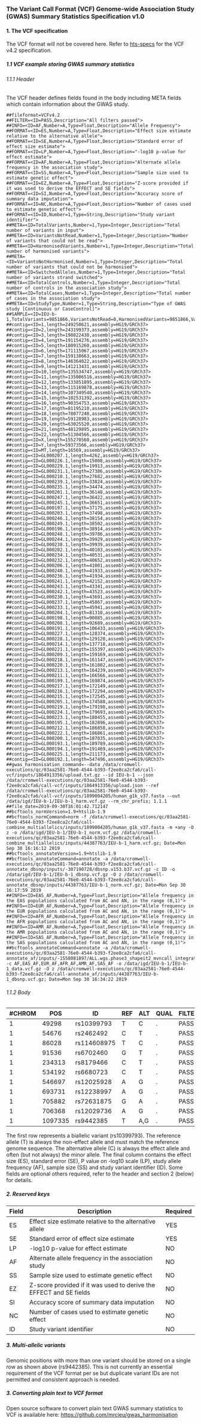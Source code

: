 ### The Variant Call Format (VCF) Genome-wide Association Study (GWAS) Summary Statistics Specification v1.0

#### 1. The VCF specification

The VCF format will not be covered here. Refer to [hts-specs](https://samtools.github.io/hts-specs/VCFv4.2.pdf) for the VCF v4.2 specification.

##### 1.1 VCF example storing GWAS summary statistics

###### 1.1.1 Header

The VCF header defines fields found in the body including META fields which contain information about the GWAS study.

```
##fileformat=VCFv4.2
##FILTER=<ID=PASS,Description="All filters passed">
##INFO=<ID=AF,Number=A,Type=Float,Description="Allele Frequency">
##FORMAT=<ID=ES,Number=A,Type=Float,Description="Effect size estimate relative to the alternative allele">
##FORMAT=<ID=SE,Number=A,Type=Float,Description="Standard error of effect size estimate">
##FORMAT=<ID=LP,Number=A,Type=Float,Description="-log10 p-value for effect estimate">
##FORMAT=<ID=AF,Number=A,Type=Float,Description="Alternate allele frequency in the association study">
##FORMAT=<ID=SS,Number=A,Type=Float,Description="Sample size used to estimate genetic effect">
##FORMAT=<ID=EZ,Number=A,Type=Float,Description="Z-score provided if it was used to derive the EFFECT and SE fields">
##FORMAT=<ID=SI,Number=A,Type=Float,Description="Accuracy score of summary data imputation">
##FORMAT=<ID=NC,Number=A,Type=Float,Description="Number of cases used to estimate genetic effect">
##FORMAT=<ID=ID,Number=1,Type=String,Description="Study variant identifier">
##META=<ID=TotalVariants,Number=1,Type=Integer,Description="Total number of variants in input">
##META=<ID=VariantsNotRead,Number=1,Type=Integer,Description="Number of variants that could not be read">
##META=<ID=HarmonisedVariants,Number=1,Type=Integer,Description="Total number of harmonised variants">
##META=<ID=VariantsNotHarmonised,Number=1,Type=Integer,Description="Total number of variants that could not be harmonised">
##META=<ID=SwitchedAlleles,Number=1,Type=Integer,Description="Total number of variants strand switched">
##META=<ID=TotalControls,Number=1,Type=Integer,Description="Total number of controls in the association study">
##META=<ID=TotalCases,Number=1,Type=Integer,Description="Total number of cases in the association study">
##META=<ID=StudyType,Number=1,Type=String,Description="Type of GWAS study [Continuous or CaseControl]">
##SAMPLE=<ID=IEU-b-1,TotalVariants=9851866,VariantsNotRead=0,HarmonisedVariants=9851866,VariantsNotHarmonised=0,SwitchedAlleles=9851866,StudyType=Continuous>
##contig=<ID=1,length=249250621,assembly=HG19/GRCh37>
##contig=<ID=2,length=243199373,assembly=HG19/GRCh37>
##contig=<ID=3,length=198022430,assembly=HG19/GRCh37>
##contig=<ID=4,length=191154276,assembly=HG19/GRCh37>
##contig=<ID=5,length=180915260,assembly=HG19/GRCh37>
##contig=<ID=6,length=171115067,assembly=HG19/GRCh37>
##contig=<ID=7,length=159138663,assembly=HG19/GRCh37>
##contig=<ID=8,length=146364022,assembly=HG19/GRCh37>
##contig=<ID=9,length=141213431,assembly=HG19/GRCh37>
##contig=<ID=10,length=135534747,assembly=HG19/GRCh37>
##contig=<ID=11,length=135006516,assembly=HG19/GRCh37>
##contig=<ID=12,length=133851895,assembly=HG19/GRCh37>
##contig=<ID=13,length=115169878,assembly=HG19/GRCh37>
##contig=<ID=14,length=107349540,assembly=HG19/GRCh37>
##contig=<ID=15,length=102531392,assembly=HG19/GRCh37>
##contig=<ID=16,length=90354753,assembly=HG19/GRCh37>
##contig=<ID=17,length=81195210,assembly=HG19/GRCh37>
##contig=<ID=18,length=78077248,assembly=HG19/GRCh37>
##contig=<ID=19,length=59128983,assembly=HG19/GRCh37>
##contig=<ID=20,length=63025520,assembly=HG19/GRCh37>
##contig=<ID=21,length=48129895,assembly=HG19/GRCh37>
##contig=<ID=22,length=51304566,assembly=HG19/GRCh37>
##contig=<ID=X,length=155270560,assembly=HG19/GRCh37>
##contig=<ID=Y,length=59373566,assembly=HG19/GRCh37>
##contig=<ID=MT,length=16569,assembly=HG19/GRCh37>
##contig=<ID=GL000207.1,length=4262,assembly=HG19/GRCh37>
##contig=<ID=GL000226.1,length=15008,assembly=HG19/GRCh37>
##contig=<ID=GL000229.1,length=19913,assembly=HG19/GRCh37>
##contig=<ID=GL000231.1,length=27386,assembly=HG19/GRCh37>
##contig=<ID=GL000210.1,length=27682,assembly=HG19/GRCh37>
##contig=<ID=GL000239.1,length=33824,assembly=HG19/GRCh37>
##contig=<ID=GL000235.1,length=34474,assembly=HG19/GRCh37>
##contig=<ID=GL000201.1,length=36148,assembly=HG19/GRCh37>
##contig=<ID=GL000247.1,length=36422,assembly=HG19/GRCh37>
##contig=<ID=GL000245.1,length=36651,assembly=HG19/GRCh37>
##contig=<ID=GL000197.1,length=37175,assembly=HG19/GRCh37>
##contig=<ID=GL000203.1,length=37498,assembly=HG19/GRCh37>
##contig=<ID=GL000246.1,length=38154,assembly=HG19/GRCh37>
##contig=<ID=GL000249.1,length=38502,assembly=HG19/GRCh37>
##contig=<ID=GL000196.1,length=38914,assembly=HG19/GRCh37>
##contig=<ID=GL000248.1,length=39786,assembly=HG19/GRCh37>
##contig=<ID=GL000244.1,length=39929,assembly=HG19/GRCh37>
##contig=<ID=GL000238.1,length=39939,assembly=HG19/GRCh37>
##contig=<ID=GL000202.1,length=40103,assembly=HG19/GRCh37>
##contig=<ID=GL000234.1,length=40531,assembly=HG19/GRCh37>
##contig=<ID=GL000232.1,length=40652,assembly=HG19/GRCh37>
##contig=<ID=GL000206.1,length=41001,assembly=HG19/GRCh37>
##contig=<ID=GL000240.1,length=41933,assembly=HG19/GRCh37>
##contig=<ID=GL000236.1,length=41934,assembly=HG19/GRCh37>
##contig=<ID=GL000241.1,length=42152,assembly=HG19/GRCh37>
##contig=<ID=GL000243.1,length=43341,assembly=HG19/GRCh37>
##contig=<ID=GL000242.1,length=43523,assembly=HG19/GRCh37>
##contig=<ID=GL000230.1,length=43691,assembly=HG19/GRCh37>
##contig=<ID=GL000237.1,length=45867,assembly=HG19/GRCh37>
##contig=<ID=GL000233.1,length=45941,assembly=HG19/GRCh37>
##contig=<ID=GL000204.1,length=81310,assembly=HG19/GRCh37>
##contig=<ID=GL000198.1,length=90085,assembly=HG19/GRCh37>
##contig=<ID=GL000208.1,length=92689,assembly=HG19/GRCh37>
##contig=<ID=GL000191.1,length=106433,assembly=HG19/GRCh37>
##contig=<ID=GL000227.1,length=128374,assembly=HG19/GRCh37>
##contig=<ID=GL000228.1,length=129120,assembly=HG19/GRCh37>
##contig=<ID=GL000214.1,length=137718,assembly=HG19/GRCh37>
##contig=<ID=GL000221.1,length=155397,assembly=HG19/GRCh37>
##contig=<ID=GL000209.1,length=159169,assembly=HG19/GRCh37>
##contig=<ID=GL000218.1,length=161147,assembly=HG19/GRCh37>
##contig=<ID=GL000220.1,length=161802,assembly=HG19/GRCh37>
##contig=<ID=GL000213.1,length=164239,assembly=HG19/GRCh37>
##contig=<ID=GL000211.1,length=166566,assembly=HG19/GRCh37>
##contig=<ID=GL000199.1,length=169874,assembly=HG19/GRCh37>
##contig=<ID=GL000217.1,length=172149,assembly=HG19/GRCh37>
##contig=<ID=GL000216.1,length=172294,assembly=HG19/GRCh37>
##contig=<ID=GL000215.1,length=172545,assembly=HG19/GRCh37>
##contig=<ID=GL000205.1,length=174588,assembly=HG19/GRCh37>
##contig=<ID=GL000219.1,length=179198,assembly=HG19/GRCh37>
##contig=<ID=GL000224.1,length=179693,assembly=HG19/GRCh37>
##contig=<ID=GL000223.1,length=180455,assembly=HG19/GRCh37>
##contig=<ID=GL000195.1,length=182896,assembly=HG19/GRCh37>
##contig=<ID=GL000212.1,length=186858,assembly=HG19/GRCh37>
##contig=<ID=GL000222.1,length=186861,assembly=HG19/GRCh37>
##contig=<ID=GL000200.1,length=187035,assembly=HG19/GRCh37>
##contig=<ID=GL000193.1,length=189789,assembly=HG19/GRCh37>
##contig=<ID=GL000194.1,length=191469,assembly=HG19/GRCh37>
##contig=<ID=GL000225.1,length=211173,assembly=HG19/GRCh37>
##contig=<ID=GL000192.1,length=547496,assembly=HG19/GRCh37>
##gwas_harmonisation_command=--data /data/cromwell-executions/qc/03aa2581-76e0-4544-b393-f2ee8ca2cfa6/call-vcf/inputs/1864913356/upload.txt.gz --id IEU-b-1 --json /data/cromwell-executions/qc/03aa2581-76e0-4544-b393-f2ee8ca2cfa6/call-vcf/inputs/1864913356/upload.json --ref /data/cromwell-executions/qc/03aa2581-76e0-4544-b393-f2ee8ca2cfa6/call-vcf/inputs/1899004205/human_g1k_v37.fasta --out /data/igd/IEU-b-1/IEU-b-1_harm.vcf.gz --rm_chr_prefix; 1.1.1
##file_date=2019-09-30T16:01:42.712147
##bcftools_normVersion=1.9+htslib-1.9
##bcftools_normCommand=norm -f /data/cromwell-executions/qc/03aa2581-76e0-4544-b393-f2ee8ca2cfa6/call-combine_multiallelics/inputs/1899004205/human_g1k_v37.fasta -m +any -O z -o /data/igd/IEU-b-1/IEU-b-1_norm.vcf.gz /data/cromwell-executions/qc/03aa2581-76e0-4544-b393-f2ee8ca2cfa6/call-combine_multiallelics/inputs/44387763/IEU-b-1_harm.vcf.gz; Date=Mon Sep 30 16:16:12 2019
##bcftools_annotateVersion=1.9+htslib-1.9
##bcftools_annotateCommand=annotate -a /data/cromwell-executions/qc/03aa2581-76e0-4544-b393-f2ee8ca2cfa6/call-annotate_dbsnp/inputs/-307190728/dbsnp.v153.b37.vcf.gz -c ID -o /data/igd/IEU-b-1/IEU-b-1_dbsnp.vcf.gz -O z /data/cromwell-executions/qc/03aa2581-76e0-4544-b393-f2ee8ca2cfa6/call-annotate_dbsnp/inputs/44387763/IEU-b-1_norm.vcf.gz; Date=Mon Sep 30 16:17:59 2019
##INFO=<ID=EAS_AF,Number=A,Type=Float,Description="Allele frequency in the EAS populations calculated from AC and AN, in the range (0,1)">
##INFO=<ID=EUR_AF,Number=A,Type=Float,Description="Allele frequency in the EUR populations calculated from AC and AN, in the range (0,1)">
##INFO=<ID=AFR_AF,Number=A,Type=Float,Description="Allele frequency in the AFR populations calculated from AC and AN, in the range (0,1)">
##INFO=<ID=AMR_AF,Number=A,Type=Float,Description="Allele frequency in the AMR populations calculated from AC and AN, in the range (0,1)">
##INFO=<ID=SAS_AF,Number=A,Type=Float,Description="Allele frequency in the SAS populations calculated from AC and AN, in the range (0,1)">
##bcftools_annotateCommand=annotate -a /data/cromwell-executions/qc/03aa2581-76e0-4544-b393-f2ee8ca2cfa6/call-annotate_af/inputs/-1558081897/ALL.wgs.phase3_shapeit2_mvncall_integrated_v5b.20130502.sites.vcf.gz -c AF,EAS_AF,EUR_AF,AFR_AF,AMR_AF,SAS_AF -o /data/igd/IEU-b-1/IEU-b-1_data.vcf.gz -O z /data/cromwell-executions/qc/03aa2581-76e0-4544-b393-f2ee8ca2cfa6/call-annotate_af/inputs/44387763/IEU-b-1_dbsnp.vcf.gz; Date=Mon Sep 30 16:34:22 2019
```

###### 1.1.2 Body

| #CHROM | POS     | ID          | REF | ALT | QUAL | FILTER | INFO                                                                                                 | FORMAT            | IEU-b-1                                                                                                          | 
|--------|---------|-------------|-----|-----|------|--------|------------------------------------------------------------------------------------------------------|-------------------|------------------------------------------------------------------------------------------------------------------| 
| 1      | 49298   | rs10399793  | T   | C   | .    | PASS   | AF=0.782149;EAS_AF=0.9633;EUR_AF=0.8936;AFR_AF=0.5204;AMR_AF=0.7104;SAS_AF=0.8855                    | ES:SE:LP:AF:SS:ID | -0.00457955:0.00443769:0.522879:0.623804:49298:rs10399793                                                        | 
| 1      | 54676   | rs2462492   | C   | T   | .    | PASS   | AF=0.39915                                                                                           | ES:SE:LP:AF:SS:ID | -0.00650213:0.00442478:0.853872:0.39915:54676:rs2462492                                                          | 
| 1      | 86028   | rs114608975 | T   | C   | .    | PASS   | AF=0.0277556;EAS_AF=0;EUR_AF=0.0606;AFR_AF=0.0015;AMR_AF=0.013;SAS_AF=0.0685                         | ES:SE:LP:AF:SS:ID | 0.0100214:0.0070434:0.823909:0.10354:86028:rs114608975                                                           | 
| 1      | 91536   | rs6702460   | G   | T   | .    | PASS   | AF=0.420727;EAS_AF=0.4891;EUR_AF=0.6362;AFR_AF=0.0787;AMR_AF=0.3141;SAS_AF=0.6667                    | ES:SE:LP:AF:SS:ID | -0.00580607:0.00435212:0.744727:0.455906:91536:rs6702460                                                         | 
| 1      | 234313  | rs8179466   | C   | T   | .    | PASS   | AF=0.074456                                                                                          | ES:SE:LP:AF:SS:ID | 0.00336766:0.00860662:0.154902:0.074456:234313:rs8179466                                                         | 
| 1      | 534192  | rs6680723   | C   | T   | .    | PASS   | AF=0.242057                                                                                          | ES:SE:LP:AF:SS:ID | -0.00336995:0.00495674:0.30103:0.242057:534192:rs6680723                                                         | 
| 1      | 546697  | rs12025928  | A   | G   | .    | PASS   | AF=0.912867                                                                                          | ES:SE:LP:AF:SS:ID | -5.98981e-05:0.00615052:0.00436481:0.912867:546697:rs12025928                                                    | 
| 1      | 693731  | rs12238997  | A   | G   | .    | PASS   | AF=0.141773;EAS_AF=0.1111;EUR_AF=0.1123;AFR_AF=0.208;AMR_AF=0.0504;SAS_AF=0.1789                     | ES:SE:LP:AF:SS:ID | -0.00302668:0.00413341:0.337242:0.117294:693731:rs12238997                                                       | 
| 1      | 705882  | rs72631875  | G   | A   | .    | PASS   | AF=0.0315495;EAS_AF=0;EUR_AF=0.0775;AFR_AF=0.003;AMR_AF=0.0706;SAS_AF=0.0276                         | ES:SE:LP:AF:SS:ID | 0.00302199:0.006025:0.207608:0.067689:705882:rs72631875                                                          | 
| 1      | 706368  | rs12029736  | A   | G   | .    | PASS   | AF=0.27516;EAS_AF=0.2788;EUR_AF=0.5139;AFR_AF=0.0295;AMR_AF=0.4035;SAS_AF=0.2669                     | ES:SE:LP:AF:SS:ID | -0.0042266:0.00306793:0.769551:0.513298:706368:rs12029736                                                        | 
| 1      | 1097335 | rs9442385   | T   | A,G | .    | PASS   | AF=0.013379,0.834665;EAS_AF=.,0.6339;EUR_AF=.,0.9553;AFR_AF=.,0.8192;AMR_AF=.,0.9035;SAS_AF=.,0.8896 | ES:SE:LP:AF:SS:ID | 0.00308509,0.00224527:0.0152548,0.00492936:0.0757207,0.187087:0.013379,0.93076:1.09734e+06,1.09734e+06:rs9442385 | 


The first row represents a biallelic variant (rs10399793). The reference allele (T) is always the non-effect allele and must match the reference genome sequence. The alternative allele (C) is always the effect allele and often (but not always) the minor allele. The final column contains the effect size (ES), standard error (SE), P value on -log10 scale (LP), study allele frequency (AF), sample size (SS) and study variant identifier (ID). Some fields are optional others required, refer to the header and section 2 (below) for details.

##### 2. Reserved keys

| Field | Description                                                        | Required | 
|-------|--------------------------------------------------------------------|----------| 
| ES    | Effect size estimate relative to the alternative allele            | YES      | 
| SE    | Standard error of effect size estimate                             | YES      | 
| LP    | -log10 p-value for effect estimate                                 | NO       | 
| AF    | Alternate allele frequency in the association study                | NO       | 
| SS    | Sample size used to estimate genetic effect                        | NO       | 
| EZ    | Z-score provided if it was used to derive the EFFECT and SE fields | NO       | 
| SI    | Accuracy score of summary data imputation                          | NO       | 
| NC    | Number of cases used to estimate genetic effect                    | NO       | 
| ID    | Study variant identifier                                           | NO       | 

##### 3. Multi-allelic variants

Genomic positions with more than one variant should be stored on a single row as shown above (rs9442385). This is not currently an essential requirement of the VCF format per se but duplicate variant IDs are not permitted and consistent approach is needed.

##### 3. Converting plain text to VCF format

Open source software to convert plain text GWAS summary statistics to VCF is available here: https://github.com/mrcieu/gwas_harmonisation
